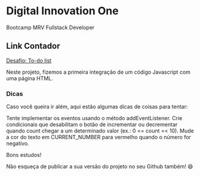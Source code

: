 # Digital Innovation One
Bootcamp MRV Fullstack Developer

## Link Contador
[Desafio: To-do list](https://github.com/stebsnusch/basecamp-javascript/tree/main/introducao-ao-javascript/contador/)

Neste projeto, fizemos a primeira integração de um código Javascript com uma página HTML.

### Dicas
Caso você queira ir além, aqui estão algumas dicas de coisas para tentar:

Tente implementar os eventos usando o método addEventListener.
Crie condicionais que desabilitam o botão de incrementar ou decrementar quando count chegar a um determinado valor (ex.: 0 <= count =< 10).
Mude a cor do texto em CURRENT_NUMBER para vermelho quando o número for negativo.

Bons estudos!

Não esqueça de publicar a sua versão do projeto no seu Github também! 😄
